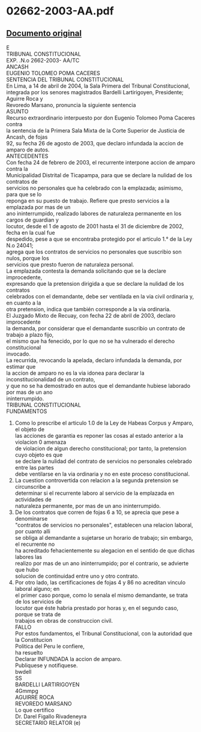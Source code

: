 
02662-2003-AA.pdf
=================
  
[Documento original](https://tc.gob.pe/jurisprudencia/2004/02662-2003-AA.pdf)  
---  
E  
TRIBUNAL CONSTITUCIONAL  
EXP. .N.o 2662-2003- AA/TC  
ANCASH  
EUGENIO TOLOMEO POMA CACERES  
SENTENCIA DEL TRIBUNAL CONSTITUCIONAL  
En Lima, a 14 de abril de 2004, la Sala Primera del Tribunal Constitucional,  
integrada por los senores magistrados Bardelli Lartirigoyen, Presidente; Aguirre Roca y  
Revoredo Marsano, pronuncia la siguiente sentencia  
ASUNTO  
Recurso extraordinario interpuesto por don Eugenio Tolomeo Poma Caceres contra  
la sentencia de la Primera Sala Mixta de la Corte Superior de Justicia de Ancash, de fojas  
92, su fecha 26 de agosto de 2003, que declaro infundada la accion de amparo de autos.  
ANTECEDENTES  
Con fecha 24 de febrero de 2003, el recurrente interpone accion de amparo contra la  
Municipalidad Distrital de Ticapampa, para que se declare la nulidad de los contratos de  
servicios no personales que ha celebrado con la emplazada; asimismo, para que se lo  
reponga en su puesto de trabajo. Refiere que presto servicios a la emplazada por mas de un  
ano ininterrumpido, realizado labores de naturaleza permanente en los cargos de guardian y  
locutor, desde el 1 de agosto de 2001 hasta el 31 de diciembre de 2002, fecha en la cual fue  
despedido, pese a que se encontraba protegido por el articulo 1.° de la Ley N.o 24041;  
agrega que los contratos de servicios no personales que suscribio son nulos, porque los  
servicios que presto fueron de naturaleza personal.  
La emplazada contesta la demanda solicitando que se la declare improcedente,  
expresando que la pretension dirigida a que se declare la nulidad de los contratos  
celebrados con el demandante, debe ser ventilada en la via civil ordinaria y, en cuanto a la  
otra pretension, indica que también corresponde a la via ordinaria.  
El Juzgado Mixto de Recuay, con fecha 22 de abril de 2003, declaro improcedente  
la demanda, por considerar que el demandante suscribio un contrato de trabajo a plazo fijo,  
el mismo que ha fenecido, por lo que no se ha vulnerado el derecho constitucional  
invocado.  
La recurrida, revocando la apelada, declaro infundada la demanda, por estimar que  
la accion de amparo no es la via idonea para declarar la inconstitucionalidad de un contrato,  
y que no se ha demostrado en autos que el demandante hubiese laborado por mas de un ano  
ininterrumpido.  
TRIBUNAL CONSTITUCIONAL  
FUNDAMENTOS  
1. Como lo prescribe el articulo 1.0 de la Ley de Habeas Corpus y Amparo, el objeto de  
las acciones de garantia es reponer las cosas al estado anterior a la violacion 0 amenaza  
de violacion de algun derecho constitucional; por tanto, la pretension cuyo objeto es que  
se declare la nulidad del contrato de servicios no personales celebrado entre las partes  
debe ventilarse en la via ordinaria y no en este proceso constitucional.  
2. La cuestion controvertida con relacion a la segunda pretension se circunscribe a  
determinar si el recurrente laboro al servicio de la emplazada en actividades de  
naturaleza permanente, por mas de un ano ininterrumpido.  
3. De los contratos que corren de fojas 6 a 10, se aprecia que pese a denominarse  
"contratos de servicios no personales", establecen una relacion laboral, por cuanto alli  
se obliga al demandante a sujetarse un horario de trabajo; sin embargo, el recurrente no  
ha acreditado fehacientemente su alegacion en el sentido de que dichas labores las  
realizo por mas de un ano ininterrumpido; por el contrario, se advierte que hubo  
solucion de continuidad entre uno y otro contrato.  
4. Por otro lado, las certificaciones de fojas 4 y 86 no acreditan vinculo laboral alguno; en  
el primer caso porque, como lo senala el mismo demandante, se trata de los servicios de  
locutor que éste habria prestado por horas y, en el segundo caso, porque se trata de  
trabajos en obras de construccion civil.  
FALLO  
Por estos fundamentos, el Tribunal Constitucional, con la autoridad que la Constitucion  
Politica del Peru le confiere,  
ha resuelto  
Declarar INFUNDADA la accion de amparo.  
Publiquese y notifiquese.  
bwdell  
SS  
BARDELLI LARTIRIGOYEN  
4Gmmpg  
AGUIRRE ROCA  
REVOREDO MARSANO  
Lo que certifico  
Dr. Darel Figallo Rivadeneyra  
SECRETARIO RELATOR (e)